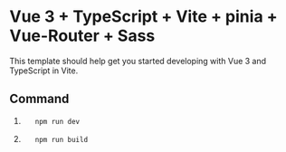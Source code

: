 # Vue 3 + TypeScript + Vite + pinia + Vue-Router + Sass

This template should help get you started developing with Vue 3 and TypeScript in Vite.

## Command

1. ```javascript
      npm run dev
   ```

2. ```javascript
      npm run build
   ```
